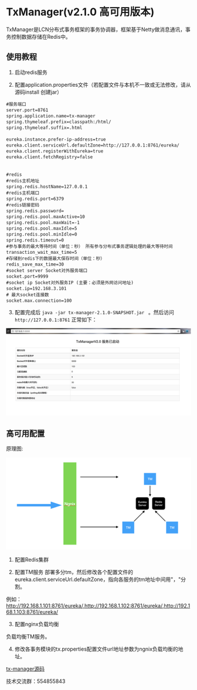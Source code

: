 # TxManager(v2.1.0 高可用版本)
TxManager是LCN分布式事务框架的事务协调器，框架基于Netty做消息通讯，事务控制数据存储在Redis中。

## 使用教程
1. 启动redis服务


2. 配置application.properties文件（若配置文件与本机不一致或无法修改，请从源码install 创建jar）
```
#服务端口
server.port=8761
spring.application.name=tx-manager
spring.thymeleaf.prefix=classpath:/html/
spring.thymeleaf.suffix=.html

eureka.instance.prefer-ip-address=true
eureka.client.serviceUrl.defaultZone=http://127.0.0.1:8761/eureka/
eureka.client.registerWithEureka=true
eureka.client.fetchRegistry=false


#redis
#redis主机地址
spring.redis.hostName=127.0.0.1
#redis主机端口
spring.redis.port=6379
#redis链接密码
spring.redis.password=
spring.redis.pool.maxActive=10
spring.redis.pool.maxWait=-1
spring.redis.pool.maxIdle=5
spring.redis.pool.minIdle=0
spring.redis.timeout=0
#参与事务的最大等待时间（单位：秒） 所有参与分布式事务逻辑处理的最大等待时间
transaction_wait_max_time=5
#存储到redis下的数据最大保存时间（单位：秒）
redis_save_max_time=30
#socket server Socket对外服务端口
socket.port=9999
#socket ip Socket对外服务IP (主要：必须是外网访问地址)
socket.ip=192.168.3.101
# 最大socket连接数
socket.max.connection=100

```

3. 配置完成后 `java -jar tx-manager-2.1.0-SNAPSHOT.jar ` 。然后访问`http://127.0.0.1:8761` 正常如下：

![ ](readme/tx-manager.png)


## 高可用配置

原理图:

![ ](readme/district.png)

1. 配置Redis集群

2. 配置TM服务
部署多分tm，然后修改各个配置文件的eureka.client.serviceUrl.defaultZone，指向各服务的tm地址中间用"，"分割。

例如： http://192.168.1.101:8761/eureka/,http://192.168.1.102:8761/eureka/,http://192.168.1.103:8761/eureka/

3. 配置nginx负载均衡

负载均衡TM服务。

4. 修改各事务模块的tx.properties配置文件url地址参数为ngnix负载均衡的地址。

[tx-manager源码](https://github.com/1991wangliang/tx-lcn/tree/master/tx-manager) 


技术交流群：554855843